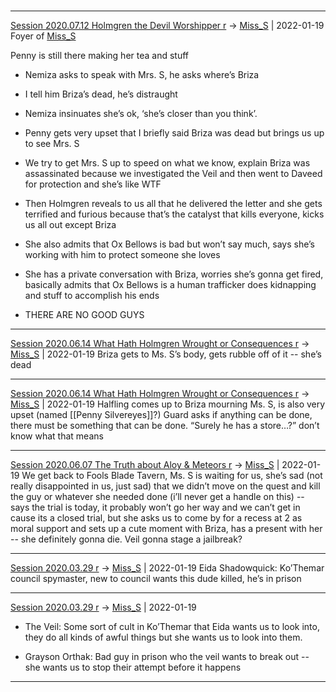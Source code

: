 

#
---

[Session 2020.07.12 Holmgren the Devil Worshipper r](TheWik-main/sessions/notes_matteo_brianedit/Session%202020.07.12%20Holmgren%20the%20Devil%20Worshipper%20r.md) -> [Miss_S](Miss_S.md) | 2022-01-19
Foyer of [Miss_S](Miss_S.md)

Penny is still there making her tea and stuff

-   Nemiza asks to speak with Mrs. S, he asks where’s Briza
    
-   I tell him Briza’s dead, he’s distraught
    
-   Nemiza insinuates she’s ok, ‘she’s closer than you think’.
    
-   Penny gets very upset that I briefly said Briza was dead but brings us up to see Mrs. S
    
-   We try to get Mrs. S up to speed on what we know, explain Briza was assassinated because we investigated the Veil and then went to Daveed for protection and she’s like WTF
    
-   Then Holmgren reveals to us all that he delivered the letter and she gets terrified and furious because that’s the catalyst that kills everyone, kicks us all out except Briza
    
-   She also admits that Ox Bellows is bad but won’t say much, says she’s working with him to protect someone she loves
    
-   She has a private conversation with Briza, worries she’s gonna get fired, basically admits that Ox Bellows is a human trafficker does kidnapping and stuff to accomplish his ends
    
-   THERE ARE NO GOOD GUYS

---

[Session 2020.06.14 What Hath Holmgren Wrought or Consequences r](TheWik-main/sessions/notes_matteo_brianedit/Session%202020.06.14%20What%20Hath%20Holmgren%20Wrought%20or%20Consequences%20r.md) -> [Miss_S](Miss_S.md) | 2022-01-19
Briza gets to Ms. S’s body, gets rubble off of it -- she’s dead

---

[Session 2020.06.14 What Hath Holmgren Wrought or Consequences r](TheWik-main/sessions/notes_matteo_brianedit/Session%202020.06.14%20What%20Hath%20Holmgren%20Wrought%20or%20Consequences%20r.md) -> [Miss_S](Miss_S.md) | 2022-01-19
Halfling comes up to Briza mourning Ms. S, is also very upset (named [[Penny Silvereyes]]?) Guard asks if anything can be done, there must be something that can be done. “Surely he has a store…?” don’t know what that means

---

[Session 2020.06.07 The Truth about Aloy & Meteors r](TheWik-main/sessions/notes_matteo_brianedit/Session%202020.06.07%20The%20Truth%20about%20Aloy%20&%20Meteors%20r.md) -> [Miss_S](Miss_S.md) | 2022-01-19
We get back to Fools Blade Tavern, Ms. S is waiting for us, she’s sad (not really disappointed in us, just sad) that we didn’t move on the quest and kill the guy or whatever she needed done (i’ll never get a handle on this) -- says the trial is today, it probably won’t go her way and we can’t get in cause its a closed trial, but she asks us to come by for a recess at 2 as moral support and sets up a cute moment with Briza, has a present with her -- she definitely gonna die. Veil gonna stage a jailbreak?

---


[Session 2020.03.29 r](TheWik-main/sessions/notes_matteo_brianedit/Session%202020.03.29%20r.md) -> [Miss_S](Miss_S.md) | 2022-01-19
Eida Shadowquick: Ko’Themar council spymaster, new to council wants this dude killed, he’s in prison

---

[Session 2020.03.29 r](TheWik-main/sessions/notes_matteo_brianedit/Session%202020.03.29%20r.md) -> [Miss_S](Miss_S.md) | 2022-01-19
-   The Veil: Some sort of cult in Ko’Themar that Eida wants us to look into, they do all kinds of awful things but she wants us to look into them.
    
-   Grayson Orthak: Bad guy in prison who the veil wants to break out -- she wants us to stop their attempt before it happens

---
